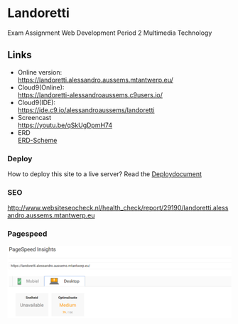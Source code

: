# Landoretti
Exam Assignment Web Development Period 2 Multimedia Technology
## Links
- Online version:<br>
    https://landoretti.alessandro.aussems.mtantwerp.eu/
- Cloud9(Online):<br>
    https://landoretti-alessandroaussems.c9users.io/
- Cloud9(IDE): <br>
    https://ide.c9.io/alessandroaussems/landoretti
- Screencast<br>
    https://youtu.be/qSkUgDpmH74
- ERD<br>
    [ERD-Scheme](_other/technical/erd.jpg)
### Deploy
How to deploy this site to a live server?
Read the [Deploydocument](deploy.md)
### SEO
http://www.websiteseocheck.nl/health_check/report/29190/landoretti.alessandro.aussems.mtantwerp.eu
### Pagespeed
![](_other/screenshots/pagespeed.png)
